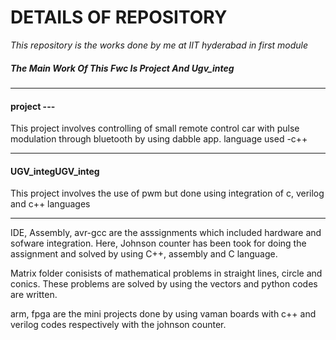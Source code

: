 # **DETAILS OF REPOSITORY**

*This repository is the works done by me at IIT hyderabad in first module*

##### The Main Work Of This Fwc Is Project And Ugv_integ
**********
#### project --- 
This project involves controlling of small remote control car with pulse modulation through bluetooth by using dabble app. language used -c++ 
*****
#### UGV_integUGV_integ
This project involves the use of pwm but done using integration of c, verilog and c++ languages
**********
IDE, Assembly, avr-gcc are the asssignments which included hardware and sofware integration. Here, Johnson counter has been took for doing the assignment and solved by using C++, assembly and C language.

Matrix folder conisists of mathematical problems in straight lines, circle and conics. These problems are solved by using the vectors and python codes are written. 

arm, fpga are the mini projects done by using vaman boards with c++ and verilog codes respectively with the johnson counter.



